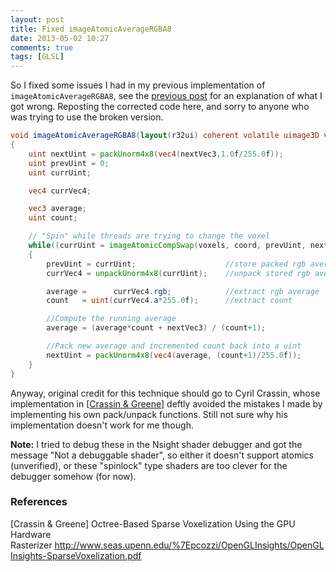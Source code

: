```yaml
---
layout: post
title: Fixed imageAtomicAverageRGBA8
date: 2013-05-02 10:27
comments: true
tags: [GLSL]
---
```


So I fixed some issues I had in my previous implementation of <code>imageAtomicAverageRGBA8</code>, see the [previous post](/glslrunningaverage/) for an explanation of what I got wrong. Reposting the corrected code here, and sorry to anyone who was trying to use the broken version.

~~~glsl
void imageAtomicAverageRGBA8(layout(r32ui) coherent volatile uimage3D voxels, ivec3 coord, vec3 nextVec3)
{
	uint nextUint = packUnorm4x8(vec4(nextVec3,1.0f/255.0f));
	uint prevUint = 0;
	uint currUint;

	vec4 currVec4;

	vec3 average;
	uint count;

	// "Spin" while threads are trying to change the voxel
	while((currUint = imageAtomicCompSwap(voxels, coord, prevUint, nextUint)) != prevUint)
	{
		prevUint = currUint;					//store packed rgb average and count
		currVec4 = unpackUnorm4x8(currUint);	//unpack stored rgb average and count

		average =      currVec4.rgb;			//extract rgb average
		count   = uint(currVec4.a*255.0f);		//extract count

		//Compute the running average
		average = (average*count + nextVec3) / (count+1);

		//Pack new average and incremented count back into a uint
		nextUint = packUnorm4x8(vec4(average, (count+1)/255.0f));
	}
}
~~~

Anyway, original credit for this technique should go to Cyril Crassin, whose implementation in [<a href="#CG2">Crassin & Greene</a>] deftly avoided the mistakes I made by implementing his own pack/unpack functions. Still not sure why his implementation doesn't work for me though. 

<strong>Note:</strong> I tried to debug these in the Nsight shader debugger and got the message "Not a debuggable shader", so either it doesn't support atomics (unverified), or these "spinlock" type shaders are too clever for the debugger somehow (for now).

### References
[<a name="CG2"></a>Crassin & Greene] Octree-Based Sparse Voxelization Using the GPU Hardware Rasterizer <a href="http://www.seas.upenn.edu/~pcozzi/OpenGLInsights/OpenGLInsights-SparseVoxelization.pdf">http://www.seas.upenn.edu/%7Epcozzi/OpenGLInsights/OpenGLInsights-SparseVoxelization.pdf</a>
